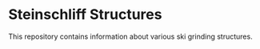 # Steinschliff Structures

This repository contains information about various ski grinding structures.

